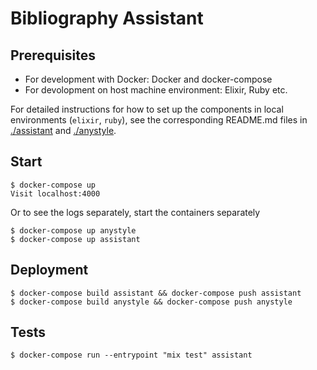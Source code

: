 # Bibliography Assistant

## Prerequisites

- For development with Docker: Docker and docker-compose
- For devolopment on host machine environment: Elixir, Ruby etc.

For detailed instructions for how to set up the components in local environments (`elixir`, `ruby`), see
the corresponding README.md files in [./assistant](./assistant) and [./anystyle](./anystyle).

## Start

    $ docker-compose up
    Visit localhost:4000

Or to see the logs separately, start the containers separately

    $ docker-compose up anystyle
    $ docker-compose up assistant

## Deployment

    $ docker-compose build assistant && docker-compose push assistant
    $ docker-compose build anystyle && docker-compose push anystyle

## Tests

    $ docker-compose run --entrypoint "mix test" assistant